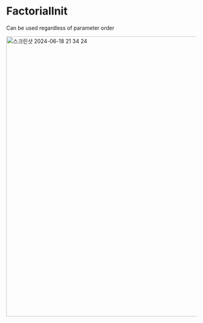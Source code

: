 # FactorialInit
Can be used regardless of parameter order

<img width="741" alt="스크린샷 2024-06-18 21 34 24" src="https://github.com/bestswlkh0310/FactorialInit/assets/128120228/890ac0a4-0fdb-4798-9e23-2ae06f3f3c80">
